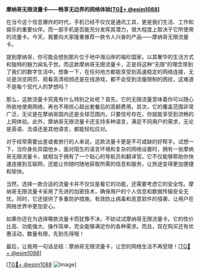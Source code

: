 **摩纳哥无限流量卡——畅享无边界的网络体验[[TG💪+ @esim1088](https://t.me/s/esim1088)]**

在当今这个信息爆炸的时代，手机已经不仅仅是通讯工具，更是我们生活、工作和娱乐的重要伙伴。而一部手机是否能充分发挥其潜力，很大程度上取决于它所使用的流量卡。今天，我要向大家隆重推荐一款令人兴奋的产品——摩纳哥无限流量卡。

提到摩纳哥，你可能会想到那片位于地中海沿岸的袖珍国家，以其奢华的生活方式和独特的魅力闻名于世。而这款摩纳哥无限流量卡，正是将这种“无限”的理念带到了我们的数字生活中。想象一下，在任何地方都能享受到高速稳定的网络连接，无论是浏览网页、观看高清视频还是在线游戏，都不会受到流量限制的困扰，这难道不是每个现代人的梦想吗？

那么，这款流量卡究竟有什么特别之处呢？首先，它的无限流量意味着你可以随心所欲地使用网络，再也不用担心超出套餐后的高额费用。其次，它的覆盖范围非常广泛，无论是在摩纳哥国内还是全球范围内，只要信号存在，你就能享受到流畅的上网体验。此外，摩纳哥无限流量卡还支持多种语言，满足不同用户的需求，无论是英语、法语还是其他语言，都能轻松应对。

对于经常需要出差或者旅行的人来说，这款流量卡更是不可或缺的好帮手。试想一下，当你身处异国他乡，面对陌生的语言环境和复杂的网络设置时，拥有一张摩纳哥无限流量卡，就相当于拥有了一个贴心的导航员和翻译官。它不仅能够帮助你快速连接到互联网，还能让你随时随地获取所需的信息和服务，让旅途变得更加便捷和愉快。

当然，选择一款合适的流量卡并不仅仅是看它的功能，还需要考虑它的安全性。摩纳哥无限流量卡采用了先进的加密技术，确保用户的个人信息和数据传输安全无忧。同时，它还提供了多重防护措施，有效防止病毒和恶意软件的侵袭，让用户在网络世界中更加安心。

如果你还在为选择哪款流量卡而犹豫不决，不妨试试摩纳哥无限流量卡。它的性价比高、功能强大、操作简单，完全能够满足你的各种需求。而且，现在购买还有优惠活动，数量有限，先到先得哦！

最后，让我用一句话总结：摩纳哥无限流量卡，让您的网络生活不再受限！[[TG💪+ @esim1088](https://t.me/s/esim1088)]

[[TG💪+ @esim1088](https://t.me/s/esim1088) ![Image](https://i.postimg.cc/4NQfJmqS/Snipaste-2025-05-13-00-14-12.png)]